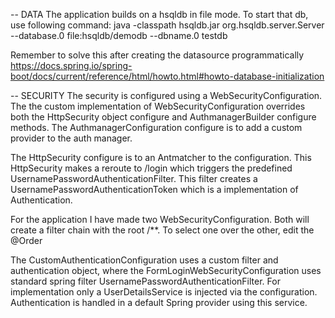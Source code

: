 -- DATA 
The application builds on a hsqldb in file mode. 
To start that db, use following command: 
java -classpath hsqldb.jar org.hsqldb.server.Server --database.0 file:hsqldb/demodb --dbname.0 testdb

Remember to solve this after creating the datasource programmatically
https://docs.spring.io/spring-boot/docs/current/reference/html/howto.html#howto-database-initialization

-- SECURITY
The security is configured using a WebSecurityConfiguration.
The the custom implementation of WebSecurityConfiguration overrides both the HttpSecurity object configure and 
AuthmanagerBuilder configure methods.
The AuthmanagerConfiguration configure is to add a custom provider to the auth manager.

The HttpSecurity configure is to an Antmatcher to the configuration.
This HttpSecurity makes a reroute to /login which triggers the predefined UsernamePasswordAuthenticationFilter.
This filter creates a UsernamePasswordAuthenticationToken which is a implementation of Authentication.

For the application I have made two WebSecurityConfiguration. Both will create a filter chain with the root /**. 
To select one over the other, edit the @Order

The CustomAuthenticationConfiguration uses a custom filter and authentication object, where the 
FormLoginWebSecurityConfiguration uses standard spring filter UsernamePasswordAuthenticationFilter. For implementation 
only a UserDetailsService is injected via the configuration. Authentication is handled in a default Spring provider 
using this service.